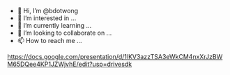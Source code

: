 - 👋 Hi, I’m @bdotwong
- 👀 I’m interested in ...
- 🌱 I’m currently learning ...
- 💞️ I’m looking to collaborate on ...
- 📫 How to reach me ...

<!---
bdotwong/bdotwong is a ✨ special ✨ repository because its `README.md` (this file) appears on your GitHub profile.
You can click the Preview link to take a look at your changes.
--->

https://docs.google.com/presentation/d/1lKV3azzTSA3eWkCM4nxXrJzBWM65DQee4KP1JZWjvhE/edit?usp=drivesdk
